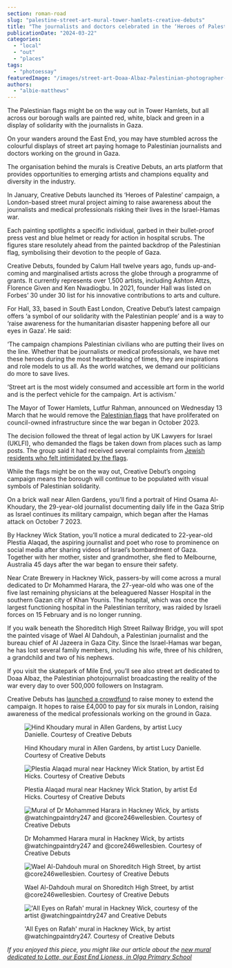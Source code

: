 ```yaml
---
section: roman-road
slug: "palestine-street-art-mural-tower-hamlets-creative-debuts"
title: "The journalists and doctors celebrated in the ‘Heroes of Palestine’ street murals"
publicationDate: "2024-03-22"
categories: 
  - "local"
  - "out"
  - "places"
tags: 
  - "photoessay"
featuredImage: "/images/street-art-Doaa-Albaz-Palestinian-photographer-creative-debuts-mural-mile-end-skate-park.jpg"
authors: 
  - "albie-matthews"
---
```


The Palestinian flags might be on the way out in Tower Hamlets, but all across our borough walls are painted red, white, black and green in a display of solidarity with the journalists in Gaza.

On your wanders around the East End, you may have stumbled across the colourful displays of street art paying homage to Palestinian journalists and doctors working on the ground in Gaza.

The organisation behind the murals is Creative Debuts, an arts platform that provides opportunities to emerging artists and champions equality and diversity in the industry.

In January, Creative Debuts launched its ‘Heroes of Palestine’ campaign, a London-based street mural project aiming to raise awareness about the journalists and medical professionals risking their lives in the Israel-Hamas war.

Each painting spotlights a specific individual, garbed in their bullet-proof press vest and blue helmet or ready for action in hospital scrubs. The figures stare resolutely ahead from the painted backdrop of the Palestinian flag, symbolising their devotion to the people of Gaza.

Creative Debuts, founded by Calum Hall twelve years ago, funds up-and-coming and marginalised artists across the globe through a programme of grants. It currently represents over 1,500 artists, including Ashton Attzs, Florence Given and Ken Nwadiogbu. In 2021, founder Hall was listed on Forbes’ 30 under 30 list for his innovative contributions to arts and culture.

For Hall, 33, based in South East London, Creative Debut’s latest campaign offers ‘a symbol of our solidarity with the Palestinian people’ and is a way to ‘raise awareness for the humanitarian disaster happening before all our eyes in Gaza’. He said:

‘The campaign champions Palestinian civilians who are putting their lives on the line. Whether that be journalists or medical professionals, we have met these heroes during the most heartbreaking of times, they are inspirations and role models to us all. As the world watches, we demand our politicians do more to save lives.

‘Street art is the most widely consumed and accessible art form in the world and is the perfect vehicle for the campaign. Art is activism.’

The Mayor of Tower Hamlets, Lutfur Rahman, announced on Wednesday 13 March that he would remove the [Palestinian flags](https://romanroadlondon.com/palestinian-flags-tower-hamlets/) that have proliferated on council-owned infrastructure since the war began in October 2023.

The decision followed the threat of legal action by UK Lawyers for Israel (UKLFI), who demanded the flags be taken down from places such as lamp posts. The group said it had received several complaints from [Jewish residents who felt intimidated by the flags](https://romanroadlondon.com/palestinian-flags-removed-tower-hamlets-mayor/).

While the flags might be on the way out, Creative Debut’s ongoing campaign means the borough will continue to be populated with visual symbols of Palestinian solidarity.

On a brick wall near Allen Gardens, you’ll find a portrait of Hind Osama Al-Khoudary, the 29-year-old journalist documenting daily life in the Gaza Strip as Israel continues its military campaign, which began after the Hamas attack on October 7 2023.

By Hackney Wick Station, you’ll notice a mural dedicated to 22-year-old Plestia Alaqad, the aspiring journalist and poet who rose to prominence on social media after sharing videos of Israel’s bombardment of Gaza. Together with her mother, sister and grandmother, she fled to Melbourne, Australia 45 days after the war began to ensure their safety.

Near Crate Brewery in Hackney Wick, passers-by will come across a mural dedicated to Dr Mohammed Harara, the 27-year-old who was one of the five last remaining physicians at the beleaguered Nasser Hospital in the southern Gazan city of Khan Younis. The hospital, which was once the largest functioning hospital in the Palestinian territory, was raided by Israeli forces on 15 February and is no longer running.

If you walk beneath the Shoreditch High Street Railway Bridge, you will spot the painted visage of Wael Al Dahdouh, a Palestinian journalist and the bureau chief of Al Jazeera in Gaza City. Since the Israel-Hamas war began, he has lost several family members, including his wife, three of his children, a grandchild and two of his nephews.

If you visit the skatepark of Mile End, you’ll see also street art dedicated to Doaa Albaz, the Palestinian photojournalist broadcasting the reality of the war every day to over 500,000 followers on Instagram.

Creative Debuts has [launched a crowdfund](https://www.gofundme.com/f/heroes-of-palestine-street-art-murals?utm_campaign=p_cp+share-sheet&utm_medium=copy_link_all&utm_source=customer&utm_term=undefined) to raise money to extend the campaign. It hopes to raise £4,000 to pay for six murals in London, raising awareness of the medical professionals working on the ground in Gaza.

<figure>

![Hind Khoudary mural in Allen Gardens, by artist Lucy Danielle. Courtesy of Creative Debuts](/images/Hind-Khoudary-Palestinian-journalist-creative-debuts-mural-allen-gardens-1024x683.jpg)

<figcaption>

Hind Khoudary mural in Allen Gardens, by artist Lucy Danielle. Courtesy of Creative Debuts

</figcaption>

</figure>

<figure>

![Plestia Alaqad mural near Hackney Wick Station, by artist Ed Hicks. Courtesy of Creative Debuts](/images/Plestia-Alaqad-Palestinian-journalist-poet-hackney-wick-station-creative-debuts-mural-1024x683.jpg)

<figcaption>

Plestia Alaqad mural near Hackney Wick Station, by artist Ed Hicks. Courtesy of Creative Debuts

</figcaption>

</figure>

<figure>

![Mural of Dr Mohammed Harara in Hackney Wick, by artists @watchingpaintdry247 and @core246wellesbien. Courtesy of Creative Debuts](/images/Dr-Mohammed-Harara-creative-debuts-palestine-mural-hackney-wick-1024x683.jpg)

<figcaption>

Dr Mohammed Harara mural in Hackney Wick, by artists @watchingpaintdry247 and @core246wellesbien. Courtesy of Creative Debuts

</figcaption>

</figure>

<figure>

![Wael Al-Dahdouh mural on Shoreditch High Street, by artist @core246wellesbien. Courtesy of Creative Debuts](/images/Wael-Al-Dahdough-palestinian-journalist-shoreditch-high-street-creative-debuts-1024x683.jpg)

<figcaption>

Wael Al-Dahdouh mural on Shoreditch High Street, by artist @core246wellesbien. Courtesy of Creative Debuts

</figcaption>

</figure>

<figure>

!['All Eyes on Rafah' mural in Hackney Wick, courtesy of the artist @watchingpaintdry247 and Creative Debuts](/images/All-eyes-on-Rafah-Palestine-mural-creative-debuts-Hackney-Wick-station-1024x683.jpg)

<figcaption>

'All Eyes on Rafah' mural in Hackney Wick, by artist @watchingpaintdry247. Courtesy of Creative Debuts

</figcaption>

</figure>

_If you enjoyed this piece, you might like our article about the [new mural dedicated to Lotte, our East End Lioness, in Olga Primary School](https://romanroadlondon.com/olga-primary-school-lotte-wubben-moy-mural/)_


